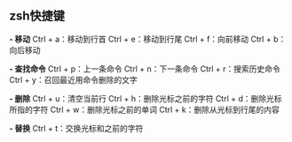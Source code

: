 #

## zsh快捷键

<b type="h">- 移动</b>
Ctrl + a：移动到行首
Ctrl + e：移动到行尾
Ctrl + f：向前移动
Ctrl + b：向后移动

<b type="h">- 查找命令</b>
Ctrl + p：上一条命令
Ctrl + n：下一条命令
Ctrl + r：搜索历史命令
Ctrl + y：召回最近用命令删除的文字

<b type="h">- 删除</b>
Ctrl + u：清空当前行
Ctrl + h：删除光标之前的字符
Ctrl + d：删除光标所指的字符
Ctrl + w：删除光标之前的单词
Ctrl + k：删除从光标到行尾的内容

<b type="h">- 替换</b>
Ctrl + t：交换光标和之前的字符
